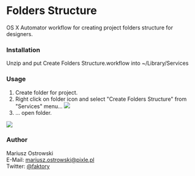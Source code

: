 # Folders Structure
OS X Automator workflow for creating project folders structure for designers.

### Installation
Unzip and put Create Folders Structure.workflow into ~/Library/Services

### Usage
1. Create folder for project.
2. Right click on folder icon and select "Create Folders Structure" from "Services" menu...
![](https://raw.githubusercontent.com/mariuszostrowski/foldersstructure/master/howto/cf01.jpg)
3. ... open folder.

![](https://raw.githubusercontent.com/mariuszostrowski/foldersstructure/master/howto/cf02.jpg)

### Author
Mariusz Ostrowski  
E-Mail: mariusz.ostrowski@pixle.pl  
Twitter: [@faktory](https://twitter.com/faktory)

